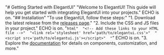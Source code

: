 "# Getting Started with ElegantUI" 
"Welcome to ElegantUI! This guide will help you get started with integrating ElegantUI into your projects." 
ECHO is on.
"## Installation" 
"To use ElegantUI, follow these steps:" 
"1. Download the latest release from the [releases page](https://github.com/muneebaslam683/ElegantUI/releases)." 
"2. Include the CSS and JS files in your project." 
ECHO is on.
"```html" 
"<!-- Add these links to your HTML file -->" 
"<link rel='stylesheet' href='path/to/elegantui.css'>" 
"<script src='path/to/elegantui.js'></script>" 
"```" 
ECHO is on.
"3. Explore the [documentation](./) for details on components, customization, and more." 
